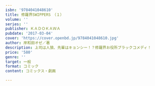 ```yaml
---
isbn: '9784041048610'
title: 修羅界SWIPPERS　（１）
volume: ''
series: ''
publisher: ＫＡＤＯＫＡＷＡ
pubdate: '2017-03-04'
cover: 'https://cover.openbd.jp/9784041048610.jpg'
author: 岸和田オゼ／著
description: 上司は人狼、先輩はキョンシー！？修羅界お役所ブラックコメディ！
price: '580'
genre: ''
target: 一般
format: コミック
content: コミックス・劇画

---
```

